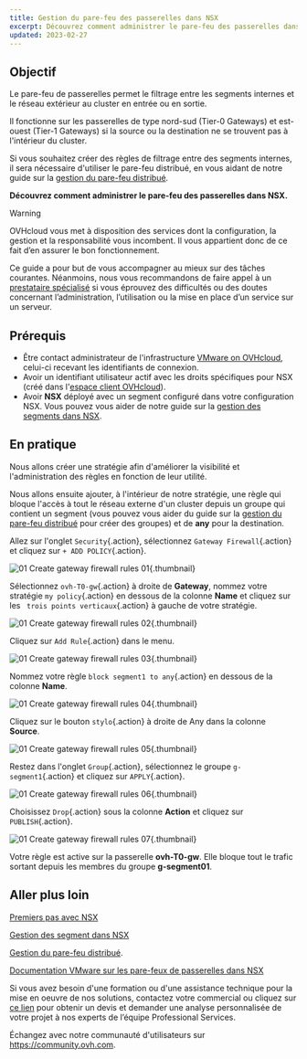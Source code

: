 ```yaml
---
title: Gestion du pare-feu des passerelles dans NSX
excerpt: Découvrez comment administrer le pare-feu des passerelles dans NSX
updated: 2023-02-27
---
```


## Objectif

Le pare-feu de passerelles permet le filtrage entre les segments internes et le réseau extérieur au cluster en entrée ou en sortie. 

Il fonctionne sur les passerelles de type nord-sud (Tier-0 Gateways) et est-ouest (Tier-1 Gateways) si la source ou la destination ne se trouvent pas à l'intérieur du cluster.

Si vous souhaitez créer des règles de filtrage entre des segments internes, il sera nécessaire d'utiliser le pare-feu distribué, en vous aidant de notre guide sur la [gestion du pare-feu distribué](nsx-05-manage-distributed-firewall1.).

**Découvrez comment administrer le pare-feu des passerelles dans NSX.**

> [!warning]
> OVHcloud vous met à disposition des services dont la configuration, la gestion et la responsabilité vous incombent. Il vous appartient donc de ce fait d’en assurer le bon fonctionnement.
>
> Ce guide a pour but de vous accompagner au mieux sur des tâches courantes. Néanmoins, nous vous recommandons de faire appel à un [prestataire spécialisé](https://partner.ovhcloud.com/fr/) si vous éprouvez des difficultés ou des doutes concernant l’administration, l’utilisation ou la mise en place d’un service sur un serveur.
>

## Prérequis

- Être contact administrateur de l'infrastructure [VMware on OVHcloud](https://www.ovhcloud.com/fr/enterprise/products/hosted-private-cloud/), celui-ci recevant les identifiants de connexion.
- Avoir un identifiant utilisateur actif avec les droits spécifiques pour NSX (créé dans l'[espace client OVHcloud](https://www.ovh.com/auth/?action=gotomanager&from=https://www.ovh.com/fr/&ovhSubsidiary=fr)).
- Avoir **NSX** déployé avec un segment configuré dans votre configuration NSX. Vous pouvez vous aider de notre guide sur la [gestion des segments dans NSX](nsx-02-segment-management1.).

## En pratique

Nous allons créer une stratégie afin d'améliorer la visibilité et l'administration des règles en fonction de leur utilité.

Nous allons ensuite ajouter, à l'intérieur de notre stratégie, une règle qui bloque l'accès à tout le réseau externe d'un cluster depuis un groupe qui contient un segment (vous pouvez vous aider du guide sur la [gestion du pare-feu distribué](nsx-05-manage-distributed-firewall1.) pour créer des groupes) et de **any** pour la destination. 

Allez sur l'onglet `Security`{.action}, sélectionnez `Gateway Firewall`{.action} et cliquez sur `+ ADD POLICY`{.action}.

![01 Create gateway firewall rules 01](01-create-gateway-firewall-rules01.png){.thumbnail}

Sélectionnez `ovh-T0-gw`{.action} à droite de **Gateway**, nommez votre stratégie `my policy`{.action} en dessous de la colonne **Name** et cliquez sur les ` trois points verticaux`{.action} à gauche de votre stratégie.

![01 Create gateway firewall rules 02](01-create-gateway-firewall-rules02.png){.thumbnail}

Cliquez sur `Add Rule`{.action} dans le menu.

![01 Create gateway firewall rules 03](01-create-gateway-firewall-rules03.png){.thumbnail}

Nommez votre règle `block segment1 to any`{.action} en dessous de la colonne **Name**.

![01 Create gateway firewall rules 04](01-create-gateway-firewall-rules04.png){.thumbnail}

Cliquez sur le bouton `stylo`{.action} à droite de Any dans la colonne **Source**.

![01 Create gateway firewall rules 05](01-create-gateway-firewall-rules05.png){.thumbnail}

Restez dans l'onglet `Group`{.action}, sélectionnez le groupe `g-segment1`{.action} et cliquez sur `APPLY`{.action}.

![01 Create gateway firewall rules 06](01-create-gateway-firewall-rules06.png){.thumbnail}

Choisissez `Drop`{.action} sous la colonne **Action** et cliquez sur `PUBLISH`{.action}.

![01 Create gateway firewall rules 07](01-create-gateway-firewall-rules07.png){.thumbnail}

Votre règle est active sur la passerelle **ovh-T0-gw**. Elle bloque tout le trafic sortant depuis les membres du groupe **g-segment01**.

## Aller plus loin

[Premiers pas avec NSX](nsx-01-first-steps1.)

[Gestion des segment dans NSX](nsx-02-segment-management1.)

[Gestion du pare-feu distribué](nsx-05-manage-distributed-firewall1.).

[Documentation VMware sur les pare-feux de passerelles dans NSX](https://docs.vmware.com/fr/VMware-NSX-T-Data-Center/3.2/administration/GUID-A52E1A6F-F27D-41D9-9493-E3A75EC35481.html)

Si vous avez besoin d'une formation ou d'une assistance technique pour la mise en oeuvre de nos solutions, contactez votre commercial ou cliquez sur [ce lien](https://www.ovhcloud.com/fr/professional-services/) pour obtenir un devis et demander une analyse personnalisée de votre projet à nos experts de l’équipe Professional Services.

Échangez avec notre communauté d'utilisateurs sur <https://community.ovh.com>.
